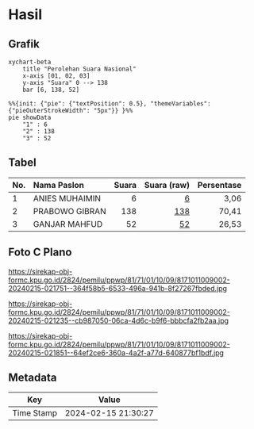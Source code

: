 # Hasil

## Grafik

```mermaid
xychart-beta
    title "Perolehan Suara Nasional"
    x-axis [01, 02, 03]
    y-axis "Suara" 0 --> 138
    bar [6, 138, 52]
```

```mermaid
%%{init: {"pie": {"textPosition": 0.5}, "themeVariables": {"pieOuterStrokeWidth": "5px"}} }%%
pie showData
    "1" : 6
    "2" : 138
    "3" : 52
```

## Tabel

| No. | Nama Paslon    | Suara | Suara (raw) | Persentase |
|:--- |:-------------- | -----:| -----------:| ----------:|
| 1   | ANIES MUHAIMIN | 6     | [6][p-1]    | 3,06       |
| 2   | PRABOWO GIBRAN | 138   | [138][p-2]  | 70,41      |
| 3   | GANJAR MAHFUD  | 52    | [52][p-3]   | 26,53      |


[p-1]: https://github.com/gigit-pemilu/pemilu-2024/blob/main/pilpres/hitung-suara/sub/81-maluku/sub/71-kota-ambon/sub/01-nusaniwe/sub/1009-kudamati/sub/002-tps/sub/paslon-1.txt
[p-2]: https://github.com/gigit-pemilu/pemilu-2024/blob/main/pilpres/hitung-suara/sub/81-maluku/sub/71-kota-ambon/sub/01-nusaniwe/sub/1009-kudamati/sub/002-tps/sub/paslon-2.txt
[p-3]: https://github.com/gigit-pemilu/pemilu-2024/blob/main/pilpres/hitung-suara/sub/81-maluku/sub/71-kota-ambon/sub/01-nusaniwe/sub/1009-kudamati/sub/002-tps/sub/paslon-3.txt

## Foto C Plano

https://sirekap-obj-formc.kpu.go.id/2824/pemilu/ppwp/81/71/01/10/09/8171011009002-20240215-021751--364f58b5-6533-496a-941b-8f27267fbded.jpg

https://sirekap-obj-formc.kpu.go.id/2824/pemilu/ppwp/81/71/01/10/09/8171011009002-20240215-021235--cb987050-06ca-4d6c-b9f6-bbbcfa2fb2aa.jpg

https://sirekap-obj-formc.kpu.go.id/2824/pemilu/ppwp/81/71/01/10/09/8171011009002-20240215-021851--64ef2ce6-360a-4a2f-a77d-640877bf1bdf.jpg


## Metadata

| Key        | Value               |
| ---------- | ------------------- |
| Time Stamp | 2024-02-15 21:30:27 |



